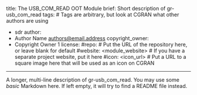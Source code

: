 title: The USB_COM_READ OOT Module
brief: Short description of gr-usb_com_read
tags: # Tags are arbitrary, but look at CGRAN what other authors are using
  - sdr
author:
  - Author Name <authors@email.address>
copyright_owner:
  - Copyright Owner 1
license:
#repo: # Put the URL of the repository here, or leave blank for default
#website: <module_website> # If you have a separate project website, put it here
#icon: <icon_url> # Put a URL to a square image here that will be used as an icon on CGRAN
---
A longer, multi-line description of gr-usb_com_read.
You may use some *basic* Markdown here.
If left empty, it will try to find a README file instead.
